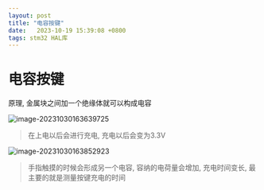 ```yaml
---
layout: post
title: "电容按键" 
date:   2023-10-19 15:39:08 +0800
tags: stm32 HAL库
---
```


# 电容按键

原理, 金属块之间加一个绝缘体就可以构成电容

![image-20231030163639725](https://picture-01-1316374204.cos.ap-beijing.myqcloud.com/image/202310301636781.png)

> 在上电以后会进行充电, 充电以后会变为3.3V

![image-20231030163852923](https://picture-01-1316374204.cos.ap-beijing.myqcloud.com/image/202310301638983.png)

> 手指触摸的时候会形成另一个电容, 容纳的电荷量会增加, 充电时间变长, 最主要的就是测量按键充电的时间







